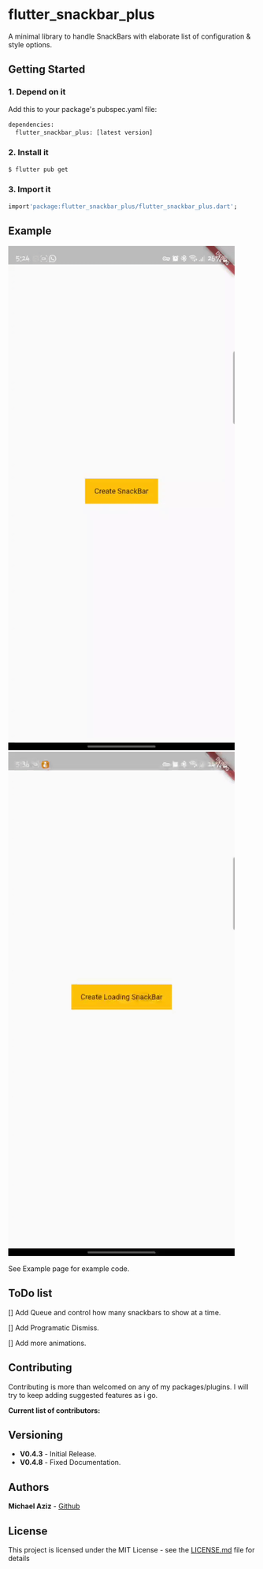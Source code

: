 # flutter_snackbar_plus

A minimal library to handle SnackBars with elaborate list of configuration & style options.

## Getting Started

### 1. Depend on it

Add this to your package's pubspec.yaml file:

```
dependencies:
  flutter_snackbar_plus: [latest version]
```

### 2. Install it

```
$ flutter pub get
```

### 3. Import it

```dart
import'package:flutter_snackbar_plus/flutter_snackbar_plus.dart';
```

## Example

![](lib/Demo/1.gif)![](lib/Demo/2.gif)

See Example page for example code.

## ToDo list

[] Add Queue and control how many snackbars to show at a time.

[] Add Programatic Dismiss.

[] Add more animations.

## Contributing

Contributing is more than welcomed on any of my packages/plugins.
I will try to keep adding suggested features as i go.

**Current list of contributors:**

## Versioning

- **V0.4.3** - Initial Release.
- **V0.4.8** - Fixed Documentation.

## Authors

**Michael Aziz** - [Github](https://github.com/micazi)

## License

This project is licensed under the MIT License - see the [LICENSE.md](LICENSE.md) file for details
